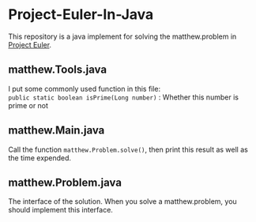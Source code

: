 # Project-Euler-In-Java    
This repository is a java implement for solving the matthew.problem in [Project Euler](https://projecteuler.net/).   

## matthew.Tools.java    
I put some commonly used function in this file:    
`public static boolean isPrime(Long number)` : Whether this number is prime or not    

## matthew.Main.java
Call the function `matthew.Problem.solve()`, then print this result as well as the time expended.

## matthew.Problem.java
The interface of the solution. When you solve a matthew.problem, you should implement this interface.